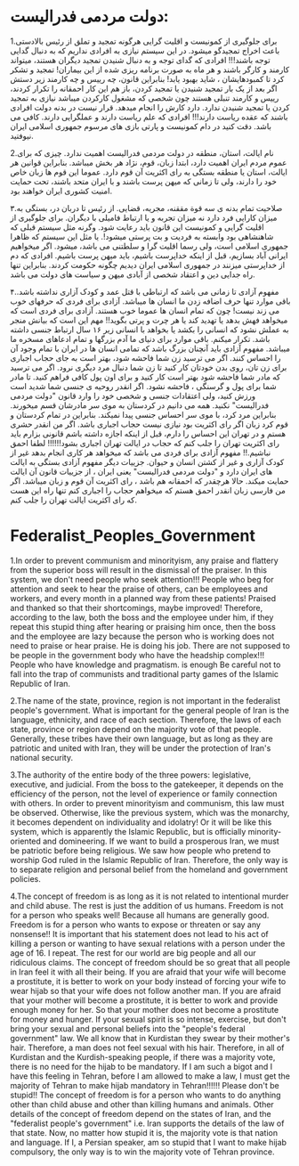 # دولت مردمی فدرالیست:

1.برای جلوگیری از کمونیست و اقلیت گرایی هرگونه تمجید و تملق از رئیس بالادستی باعث اخراج تمجیدگو میشود. در این سیستم نیازی به افرادی نداریم که به دنبال گدایی توجه باشند!!! افرادی که گدای توجه و به دنبال شنیدن تمجید دیگران هستند، میتواند کارمند و کارگر باشند و هر ماه به صورت برنامه ریزی شده از این بیماران! تمجید و تشکر کرد تا کمبودهایشان ، شاید بهبود یابد! بنابراین قانون، چه رییس و چه کارمند زیر دستش اگر بعد از یک بار تمجید شنیدن یا تمجید کردن، باز هم این کار احمقانه را تکرار کردند، رییس و کارمند تنبلی هستند چون شخصی که مشغول کارکردن میباشد نیازی به تمجید کردن یا تمجید شنیدن ندارد. دارد کارش را انجام میدهد. قرار نیست در بدنه دولت افرادی باشند که عقده ریاست دارند!!! افرادی که علم ریاست دارند و عملگرایی دارند. کافی می باشد. دقت کنید در دام کمونیست و پارتی بازی های مرسوم جمهوری اسلامی ایران نیوفتید.

2.نام ایالت، استان، منطقه در دولت مردمی فدرالیست اهمیت ندارد. چیزی که برای عموم مردم ایران اهمیت دارد، ابتدا زبان، قوم، نژاد هر بخش میباشد. بنابراین قوانین هر ایالت، استان یا منطقه بستگی به رای اکثریت آن قوم دارد. عموما این قوم ها زبان خاص خود را دارند، ولی تا زمانی که میهن پرست باشند و با ایران متحد باشند، تحت حمایت امنیت کشوری ایران خواهند بود.

۳.صلاحیت تمام بدنه ی سه قوة مققنه، مجریه، قضایی. از رئیس تا دربان در، بستگی به میزان کارایی فرد دارد نه میزان تجربه و یا ارتباط فامیلی با دیگران. برای جلوگیری از اقلیت گرایی و کمونیست این قانون باید رعایت شود. وگرنه مثل سیستم قبلی که شاهنشاهی بود وابسته به فردیت و بت پرستی میشود!. یا مثل این سیستم که ظاهرا جمهوری اسلامی است، ولی رسما اقلیت گرا و سلطتنی می باشد، میشود. اگر میخواهیم ایرانی آباد بسازیم، قبل از اینکه خداپرست باشیم، باید میهن پرست باشیم. افرادی که دم از خداپرستی میزنند در جمهوری اسلامی ایران دیدیم چگونه حکومت کردند. بنابراین تنها راه جدایی دین و اعتقاد شخصی از آبادی میهن و سیاست های دولت می باشد. 

۴.مفهوم آزادی تا زمانی می باشد که ارتباطی با قتل عمد و کودک آزاری نداشته باشد. باقی موارد تنها حرف اضافه زدن ما انسان ها میباشد. آزادی برای فردی که حرفهای خوب می زند نیست! چون که تمام انسان ها عموما خوب هستند. آزادی برای فردی است که میخواهد فهش بدهد یا تهدید کند یا هر چرت و پرتی بگوید!! مهم این است که بیانش منجر به عملش نشود که انسانی را بکشد یا بخواهد با انسانی زیر ۱۶ سال ارتباط جنسی داشته باشد. تکرار میکنم. باقی موارد برای دنیای ما آدم بزرگها و تمام ادعاهای مسخره ما میباشد. مفهوم آزادی باید آنچنان بزرگ باشد که تمامی انسان ها در ایران با تمام وجود آن را احساس کنند. اگر می ترسید زن شما فاحشه شود، بهتر است به جای حجاب اجباری برای زن تان، روی بدن خودتان کار کنید تا زن شما دنبال مرد دیگری نرود. اگر می ترسید که مادر شما فاحشه شود بهتر است کار کنید و برای اون پول کافی فراهم کنید. تا مادر شما برای پول و گرسنگی ، فاحشه نشود. اگر انقدر روحیه ی جنسی شما شدید است ورزش کنید، ولی اعتقادات جنسی و شخصی خود را وارد قانون "دولت مردمی فدرالیست" نکنید. همه می دانیم در کردستان به موی سر مادرشان قسم میخورند. بنابراین مرد کرد، با موی سر احساس جنسی پیدا نمیکند. بنابراین در تمام کردستان و قوم کرد زبان اگر رای اکثریت بود نیازی نیست حجاب اجباری باشد. اگر من انقدر حشری هستم و در تهران این احساس را دارم، قبل از اینکه اجازه داشته باشم قانونی بزارم باید رای اکثریت تهران را جلب کنم که حجاب در ایالت تهران اجباری بشود!!!!!! لطفا احمق نباشیم.!! مفهوم آزادی برای فردی می باشد که میخواهد هر کاری انجام بدهد غیر از کودک آزاری و غیر از کشتن انسان و حیوان. جزییات دیگر مفهوم آزادی بستگی به ایالت های ایران دارد و "دولت مردمی فدرالیست" یعنی ایران ، از جزییات قانون آن ایالت حمایت میکند. حالا هرچقدر که احمقانه هم باشد ، رای اکثریت آن قوم و زبان میباشد. اگر من فارسی زبان انقدر احمق هستم که میخواهم حجاب را اجباری کنم تنها راه این هست که رای اکثریت ایالت تهران را جلب کنم.

# Federalist_Peoples_Government

1.In order to prevent communism and minorityism, any praise and flattery from the superior boss will result in the dismissal of the praiser. In this system, we don't need people who seek attention!!! People who beg for attention and seek to hear the praise of others, can be employees and workers, and every month in a planned way from these patients! Praised and thanked so that their shortcomings, maybe improved! Therefore, according to the law, both the boss and the employee under him, if they repeat this stupid thing after hearing or praising him once, then the boss and the employee are lazy because the person who is working does not need to praise or hear praise. He is doing his job. There are not supposed to be people in the government body who have the headship complex!!! People who have knowledge and pragmatism. is enough Be careful not to fall into the trap of communists and traditional party games of the Islamic Republic of Iran.

2.The name of the state, province, region is not important in the federalist people's government. What is important for the general people of Iran is the language, ethnicity, and race of each section. Therefore, the laws of each state, province or region depend on the majority vote of that people. Generally, these tribes have their own language, but as long as they are patriotic and united with Iran, they will be under the protection of Iran's national security.

3.The authority of the entire body of the three powers: legislative, executive, and judicial. From the boss to the gatekeeper, it depends on the efficiency of the person, not the level of experience or family connection with others. In order to prevent minorityism and communism, this law must be observed. Otherwise, like the previous system, which was the monarchy, it becomes dependent on individuality and idolatry! Or it will be like this system, which is apparently the Islamic Republic, but is officially minority-oriented and domineering. If we want to build a prosperous Iran, we must be patriotic before being religious. We saw how people who pretend to worship God ruled in the Islamic Republic of Iran. Therefore, the only way is to separate religion and personal belief from the homeland and government policies.

4.The concept of freedom is as long as it is not related to intentional murder and child abuse. The rest is just the addition of us humans. Freedom is not for a person who speaks well! Because all humans are generally good. Freedom is for a person who wants to expose or threaten or say any nonsense!! It is important that his statement does not lead to his act of killing a person or wanting to have sexual relations with a person under the age of 16. I repeat. The rest for our world are big people and all our ridiculous claims. The concept of freedom should be so great that all people in Iran feel it with all their being. If you are afraid that your wife will become a prostitute, it is better to work on your body instead of forcing your wife to wear hijab so that your wife does not follow another man. If you are afraid that your mother will become a prostitute, it is better to work and provide enough money for her. So that your mother does not become a prostitute for money and hunger. If your sexual spirit is so intense, exercise, but don't bring your sexual and personal beliefs into the "people's federal government" law. We all know that in Kurdistan they swear by their mother's hair. Therefore, a man does not feel sexual with his hair. Therefore, in all of Kurdistan and the Kurdish-speaking people, if there was a majority vote, there is no need for the hijab to be mandatory. If I am such a bigot and I have this feeling in Tehran, before I am allowed to make a law, I must get the majority of Tehran to make hijab mandatory in Tehran!!!!!! Please don't be stupid!! The concept of freedom is for a person who wants to do anything other than child abuse and other than killing humans and animals. Other details of the concept of freedom depend on the states of Iran, and the "federalist people's government" i.e. Iran supports the details of the law of that state. Now, no matter how stupid it is, the majority vote is that nation and language. If I, a Persian speaker, am so stupid that I want to make hijab compulsory, the only way is to win the majority vote of Tehran province.










